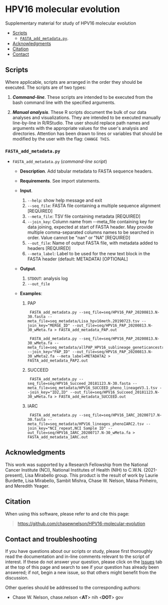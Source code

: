 # HPV16 molecular evolution
Supplementary material for study of HPV16 molecular evolution

* [Scripts](#scripts)
	* [`FASTA_add_metadata.py`](#FASTA_add_metadata-py).
* [Acknowledgments](#acknowledgments)
* [Citation](#citation)
* [Contact](#contact)


## <a name="scripts"></a>Scripts

Where applicable, scripts are arranged in the order they should be executed. The scripts are of two types: 

1. ***Command-line***. These scripts are intended to be executed from the bash command line with the specified arguments. 

2. ***Manual analysis***. These R scripts document the bulk of our data analyses and visualizations. They are intended to be executed manually line-by-line in R/RStudio. The user should replace path names and arguments with the appropriate values for the user's analysis and directories. Attention has been drawn to lines or variables that should be modified by the user with the flag: `CHANGE THIS`.

### <a name="FASTA_add_metadata-py"></a> `FASTA_add_metadata.py`

* `FASTA_add_metadata.py` (*command-line script*)
	* **Description**. Add tabular metadata to FASTA sequence headers.
	* **Requirements**. See import statements.
	* **Input**. 

		1. `--help`: show help message and exit
		2. `--seq_file`: FASTA file containing a multiple sequence alignment [REQUIRED]
		2. `--meta_file`: TSV file containing metadata [REQUIRED]
		3. `--join_key`: Column name from --meta_file containing key for data joining, expected at start of FASTA header. May provide multiple comma-separated columns names to be searched in order. Value cannot be "nan" or "NA" [REQUIRED]
		4. `--out_file`: Name of output FASTA file, with metadata added to headers [REQUIRED]
		5. `--meta_label`: Label to be used for the new text block in the FASTA header (default: METADATA) [OPTIONAL]
	* **Output**. 
		1. `STDOUT`: analysis log
		2. `--out_file`
	* **Examples**:

		1. PAP

				FASTA_add_metadata.py --seq_file=seq/HPV16_PAP_20200813.N-30.fasta --meta_file=seq_metadata/Lisa_hpv16meth.20190723.tsv --join_key="MERGE_ID" --out_file=seq/HPV16_PAP_20200813.N-30_wMeta.fa > FASTA_add_metadata_PAP.out

				FASTA_add_metadata.py --seq_file=seq/HPV16_PAP_20200813.N-30_wMeta.fa --meta_file=seq_metadata/allPAP_HPV16_sublineage_geneticancestry.tsv --join_key="PAP_ID" --out_file=seq/HPV16_PAP_20200813.N-30_wMeta2.fa --meta_label=METADATA2 > FASTA_add_metadata_PAP2.out 

		2. SUCCEED

				FASTA_add_metadata.py --seq_file=seq/HPV16_Succeed_20181123.N-30.fasta --meta_file=seq_metadata/HPV16_SUCCEED_pheno_lineageV3.1.tsv --join_key="ID2,ID" --out_file=seq/HPV16_Succeed_20181123.N-30_wMeta.fa > FASTA_add_metadata_SUCCEED.out

		3. IARC

				FASTA_add_metadata.py --seq_file=seq/HPV16_IARC_20200717.N-30.fasta --meta_file=seq_metadata/HPV16_lineages_phenoIARC2.tsv --join_key="NCI_repeat,NCI Sample ID" --out_file=seq/HPV16_IARC_20200717.N-30_wMeta.fa > FASTA_add_metadata_IARC.out

## <a name="acknowledgments"></a>Acknowledgments

This work was supported by a Research Fellowship from the National Cancer Institute (NCI), National Institutes of Health (NIH) to C.W.N. (2021-present), Lisa Mirabello group. This product is the result of work by Laurie Burdette, Lisa Mirabello, Sambit Mishra, Chase W. Nelson, Maisa Pinheiro, and Meredith Yeager.

## <a name="citation"></a>Citation

When using this software, please refer to and cite this page:

>https://github.com/chasewnelson/HPV16-molecular-evolution


## <a name="contact"></a>Contact and troubleshooting

If you have questions about our scripts or study, please first thoroughly read the documentation and in-line comments relevant to the script of interest. If these do not answer your question, please click on the <a target="_blank" href="https://github.com/chasewnelson/HPV16-molecular-evolution/issues">Issues</a> tab at the top of this page and search to see if your question has already been answered; if not, begin a new issue, so that others might benefit from the discussion.

Other queries should be addressed to the corresponding authors: 

*  Chase W. Nelson, chase.nelson <**AT**> nih <**DOT**> gov